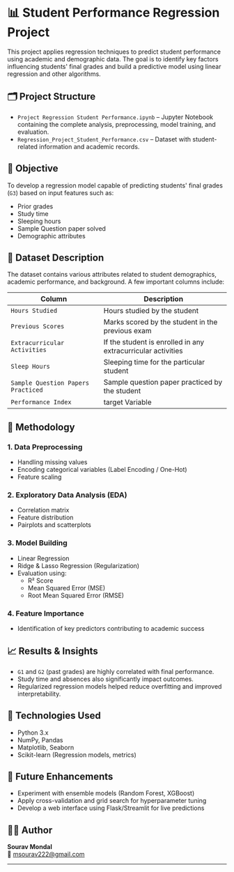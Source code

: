 # 📊 Student Performance Regression Project

This project applies regression techniques to predict student performance using academic and demographic data. The goal is to identify key factors influencing students' final grades and build a predictive model using linear regression and other algorithms.

## 🗂️ Project Structure

- `Project Regression Student Performance.ipynb` – Jupyter Notebook containing the complete analysis, preprocessing, model training, and evaluation.
- `Regression_Project_Student_Performance.csv` – Dataset with student-related information and academic records.

## 🎯 Objective

To develop a regression model capable of predicting students' final grades (`G3`) based on input features such as:

- Prior grades
- Study time
- Sleeping hours
- Sample Question paper solved
- Demographic attributes

## 🧾 Dataset Description

The dataset contains various attributes related to student demographics, academic performance, and background. A few important columns include:

| Column       | Description                          |
|--------------  |--------------------------------------|
| `Hours Studied`| Hours studied by the student         |
| `Previous Scores`| Marks scored by the student in the previous exam|
| `Extracurricular Activities`   | If the student is enrolled in any extracurricular activities|
| `Sleep Hours`     | Sleeping time for the particular student|
| `Sample Question Papers Practiced`| Sample question paper practiced by the student|
| `Performance Index`   | target Variable |

## 🧪 Methodology

### 1. Data Preprocessing
- Handling missing values
- Encoding categorical variables (Label Encoding / One-Hot)
- Feature scaling

### 2. Exploratory Data Analysis (EDA)
- Correlation matrix
- Feature distribution
- Pairplots and scatterplots

### 3. Model Building
- Linear Regression
- Ridge & Lasso Regression (Regularization)
- Evaluation using:
  - R² Score
  - Mean Squared Error (MSE)
  - Root Mean Squared Error (RMSE)

### 4. Feature Importance
- Identification of key predictors contributing to academic success

## 📈 Results & Insights

- `G1` and `G2` (past grades) are highly correlated with final performance.
- Study time and absences also significantly impact outcomes.
- Regularized regression models helped reduce overfitting and improved interpretability.

## 🧰 Technologies Used

- Python 3.x
- NumPy, Pandas
- Matplotlib, Seaborn
- Scikit-learn (Regression models, metrics)

## 🚀 Future Enhancements

- Experiment with ensemble models (Random Forest, XGBoost)
- Apply cross-validation and grid search for hyperparameter tuning
- Develop a web interface using Flask/Streamlit for live predictions

## 🙋‍♂️ Author

**Sourav Mondal**  
📧 msourav222@gmail.com

---


